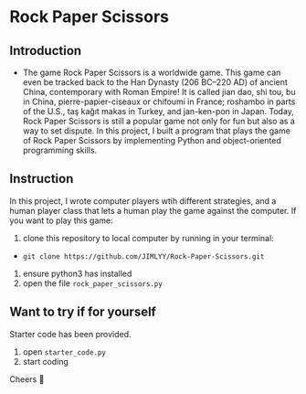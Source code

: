 # Rock Paper Scissors

## Introduction
* The game Rock Paper Scissors is a worldwide game. This game can even be tracked back to the Han Dynasty (206 BC–220 AD)
of ancient China, contemporary with Roman Empire! It is called jian dao, shi tou, bu in China, pierre-papier-ciseaux or chifoumi in France; roshambo in parts of the U.S., taş kağıt makas in Turkey, and jan-ken-pon in Japan. Today, Rock Paper Scissors is still a popular game not only for fun but also as a way to set dispute. In this project, I built a program that 
plays the game of Rock Paper Scissors by implementing Python and object-oriented programming skills. 

## Instruction 
In this project, I wrote computer players wtih different strategies, and a human player class that lets a human play the 
game against the computer. If you want to play this game:
1. clone this repository to local computer by running in your terminal:
-  ```git clone https://github.com/JIMLYY/Rock-Paper-Scissors.git``` 
1. ensure python3 has installed
2. open the file ```rock_paper_scissors.py```

## Want to try if for yourself
Starter code has been provided. 
1. open ```starter_code.py```
2. start coding 

Cheers :rocket:
